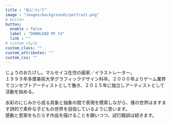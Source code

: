 ```yaml
---
title : "私について"
image : "images/backgrounds/portrait.png"
# button
button:
  enable : false
  label : "DOWNLOAD MY CV"
  link : ""
# custom style
custom_class: ""
custom_attributes: ""
custom_css: ""
---
```


じょうのおたけし。マルセイユ在住の画家／イラストレーター。  
１９９９年多摩美術大学グラフィックデザイン科卒。２０００年よりゲーム業界でコンセプトアーティストとして働き、２０１５年に独立しアーティストとして活動を始める。  

水彩のにじみから成る具象と抽象の間で表現を模索しながら、僕の世界はますます詩的で素朴な子どもの世界を目指しているように思います。  
感動と思索をもたらす作品を描けることを願いつつ、試行錯誤は続きます。

